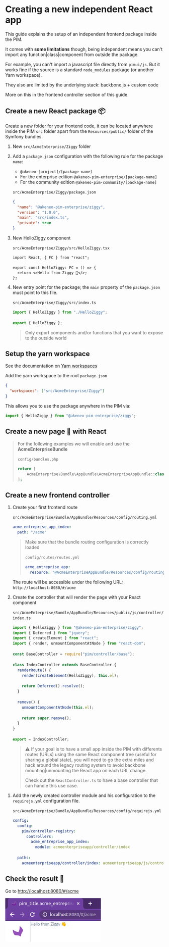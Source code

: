 # Creating a new independent React app

This guide explains the setup of an independent frontend package inside the PIM.

It comes with **some limitations** though, being independent means you can't import any function|class|component from outside the package.

For example, you can't import a javascript file directly from `pimui/js`.
But it works fine if the source is a standard `node_modules` package (or another Yarn workspace).

They also are limited by the underlying stack: backbone.js + custom code

More on this in the frontend controller section of this guide.

## Create a new React package 📦

Create a new folder for your frontend code, it can be located anywhere inside the PIM `src` folder apart from the `Resources/public/` folder of the Symfony bundles.

1. New `src/AcmeEnterprise/Ziggy` folder

1. Add a `package.json` configuration with the following rule for the package `name`:

   - `@akeneo-[project]/[package-name]`
   - For the enterprise edition `@akeneo-pim-enterprise/[package-name]`
   - For the community edition `@akeneo-pim-community/[package-name]`

   `src/AcmeEnterprise/Ziggy/package.json`

   ```json
   {
     "name": "@akeneo-pim-enterprise/ziggy",
     "version": "1.0.0",
     "main": "src/index.ts",
     "private": true
   }
   ```

1. New HelloZiggy component

   `src/AcmeEnterprise/Ziggy/src/HelloZiggy.tsx`

   ```tsx
   import React, { FC } from "react";

   export const HelloZiggy: FC = () => {
     return <>Hello from Ziggy 👋</>;
   };
   ```

1. New entry point for the package; the `main` property of the `package.json` must point to this file.

   `src/AcmeEnterprise/Ziggy/src/index.ts`

   ```ts
   import { HelloZiggy } from "./HelloZiggy";

   export { HelloZiggy };
   ```

   > Only export components and/or functions that you want to expose to the outside world

## Setup the yarn workspace

See the documentation on [Yarn workspaces](../other/yarn-workspaces.md)

Add the yarn workspace to the root `package.json`

```json
{
  "workspaces": ["src/AcmeEnterprise/Ziggy"]
}
```

This allows you to use the package anywhere in the PIM via:

```js
import { HelloZiggy } from "@akeneo-pim-enterprise/ziggy";
```

## Create a new page 📄 with React

> For the following examples we will enable and use the **AcmeEnterpriseBundle**
>
> `config/bundles.php`
>
> ```php
> return [
>     AcmeEnterprise\Bundle\AppBundle\AcmeEnterpriseAppBundle::class => ['all' => true]
> ];
> ```

## Create a new frontend controller

1. Create your first frontend route

   `src/AcmeEnterprise/Bundle/AppBundle/Resources/config/routing.yml`

   ```yml
   acme_entreprise_app_index:
     path: "/acme"
   ```

   > Make sure that the bundle routing configuration is correctly loaded
   >
   > `config/routes/routes.yml`
   >
   > ```yml
   > acme_entreprise_app:
   >   resource: "@AcmeEnterpriseAppBundle/Resources/config/routing.yml"
   > ```

   The route will be accessible under the following URL: `http://localhost:8080/#/acme`

1. Create the controller that will render the page with your React component

   `src/AcmeEnterprise/Bundle/AppBundle/Resources/public/js/controller/index.ts`

   ```ts
   import { HelloZiggy } from "@akeneo-pim-enterprise/ziggy";
   import { Deferred } from "jquery";
   import { createElement } from "react";
   import { render, unmountComponentAtNode } from "react-dom";

   const BaseController = require("pim/controller/base");

   class IndexController extends BaseController {
     renderRoute() {
       render(createElement(HelloZiggy), this.el);

       return Deferred().resolve();
     }

     remove() {
       unmountComponentAtNode(this.el);

       return super.remove();
     }
   }

   export = IndexController;
   ```

   > ⚠️ If your goal is to have a small app inside the PIM with differents routes (URLs) using the same React component tree (useful for sharing a global state), you will need to go the extra miles and hack around the legacy routing system to avoid backbone mounting|unmounting the React app on each URL change.
   >
   > Check out the `ReactController.ts` to have a base controller that can handle this use case.

1) Add the newly created controller module and his configuration to the `requirejs.yml` configuration file.

   `src/AcmeEnterprise/Bundle/AppBundle/Resources/config/requirejs.yml`

   ```yml
   config:
     config:
       pim/controller-registry:
         controllers:
           acme_entreprise_app_index:
             module: acmeenterpriseapp/controller/index

     paths:
       acmeenterpriseapp/controller/index: acmeenterpriseapp/js/controller/index.ts
   ```

## Check the result 🎉

Go to [http://localhost:8080/#/acme](http://localhost:8080/#/acme)

![Preview](./images/acme-index.png)

